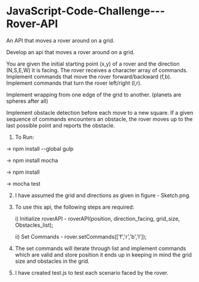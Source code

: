 # JavaScript-Code-Challenge---Rover-API
An API that moves a rover around on a grid.

Develop an api that moves a rover around on a grid.

You are given the initial starting point (x,y) of a rover and the direction (N,S,E,W) it is facing.
The rover receives a character array of commands.
Implement commands that move the rover forward/backward (f,b).
Implement commands that turn the rover left/right (l,r).

Implement wrapping from one edge of the grid to another. (planets are spheres after all)

Implement obstacle detection before each move to a new square. If a given sequence of commands encounters an obstacle, the rover moves up to the last possible point and reports the obstacle.

1. To Run:

-> npm install --global gulp

-> npm install mocha

-> npm install

-> mocha test


2. I have assumed the grid and directions as given in figure - Sketch.png.

3. To use this api, the following steps are required:

	  i) Initialize roverAPI - roverAPI(position, direction_facing, grid_size, Obstacles_list);
    
   ii) Set Commands - rover.setCommands(['f','r','b','l']);
   
4. The set commands will iterate through list and implement commands which are valid and store position it ends up in keeping in mind the grid size and obstacles in the grid.

5. I have created test.js to test each scenario faced by the rover.
